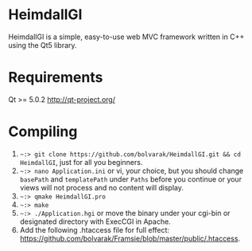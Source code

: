 HeimdallGI
==========

HeimdallGI is a simple, easy-to-use web MVC framework written in C++ using the Qt5 library.

Requirements
============
Qt >= 5.0.2 http://qt-project.org/


Compiling
=========

1.  ```~:> git clone https://github.com/bolvarak/HeimdallGI.git && cd HeimdallGI```, just for all you beginners.
2.  ```~:> nano Application.ini``` or vi, your choice, but you should change ```basePath``` and ```templatePath``` under ```Paths``` before you continue or your views will not process and no content will display.
3.  ```~:> qmake HeimdallGI.pro```
4.  ```~:> make```
5.  ```~:> ./Application.hgi``` or move the binary under your cgi-bin or designated directory with ExecCGI in Apache.
6.  Add the following .htaccess file for full effect:  https://github.com/bolvarak/Framsie/blob/master/public/.htaccess.

